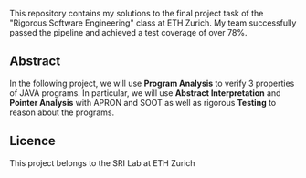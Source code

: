 This repository contains my solutions to the final project task of the "Rigorous Software Engineering" class at ETH Zurich. My team successfully passed the pipeline and achieved a test coverage of over 78%.

## Abstract
In the following project,  we will use **Program Analysis** to verify 3 properties of JAVA programs. In particular, we will use **Abstract Interpretation** and **Pointer Analysis** with APRON and SOOT as well as rigorous **Testing** to reason about the programs.

## Licence
This project belongs to the SRI Lab at ETH Zurich
